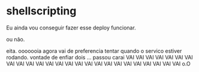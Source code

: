 # shellscripting
Eu ainda vou conseguir fazer esse deploy funcionar.

ou não.


eita.
ooooooia
agora vai
de preferencia tentar quando o servico estiver rodando.
vontade de enfiar dois ... 
passou
carai
VAI VAI VAI
VAI VAI VAI VAI
VAI VAI VAI VAI VAI
VAI VAI VAI VAI VAI VAI
VAI VAI VAI VAI VAI VAI VAI
o.O
